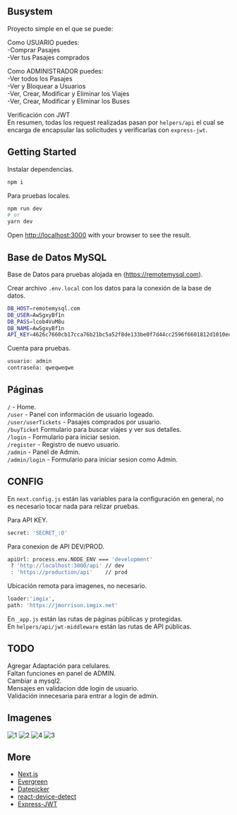 ## Busystem

Proyecto simple en el que se puede:

Como USUARIO puedes:\
-Comprar Pasajes\
-Ver tus Pasajes comprados

Como ADMINISTRADOR puedes:\
-Ver todos los Pasajes\
-Ver y Bloquear a Usuarios\
-Ver, Crear, Modificar y Eliminar los Viajes\
-Ver, Crear, Modificar y Eliminar los Buses

Verificación con JWT\
En resumen, todas los request realizadas pasan por `helpers/api` el cual se encarga de encapsular las solicitudes y verificarlas con `express-jwt`.

## Getting Started

Instalar dependencias.

```bash
npm i
```

Para pruebas locales.

```bash
npm run dev
# or
yarn dev
```

Open [http://localhost:3000](http://localhost:3000) with your browser to see the result.

## Base de Datos MySQL

Base de Datos para pruebas alojada en (https://remotemysql.com).

Crear archivo `.env.local` con los datos para la conexión de la base de datos.

```bash
DB_HOST=remotemysql.com
DB_USER=AwSgxyBf1n
DB_PASS=lcob4VuM8u
DB_NAME=AwSgxyBf1n
API_KEY=4626c7660cb17cca76b21bc5a52f8de133be0f7d44cc2596f6601812d1010edacf920d0e2a90b75222e4f8e6db9b1710c885d97312f229f97189de2720fce442
```

Cuenta para pruebas.

```bash
usuario: admin
contraseña: qweqweqwe
```

## Páginas

`/` - Home. \
`/user` - Panel con información de usuario logeado.\
`/user/userTickets` - Pasajes comprados por usuario.\
`/buyTicket` Formulario para buscar viajes y ver sus detalles.\
`/login` - Formulario para iniciar sesion.\
`/register` - Registro de nuevo usuario.\
`/admin` - Panel de Admin.\
`/admin/login` - Formulario para iniciar sesion como Admin.

## CONFIG

En `next.config.js` están las variables para la configuración en general, no es necesario tocar nada para relizar pruebas.

Para API KEY.
```bash
secret: 'SECRET_:O'
```

Para conexion de API DEV/PROD.
```bash
apiUrl: process.env.NODE_ENV === 'development'
 ? 'http://localhost:3000/api' // dev
 : 'https://production/api'    // prod
```

Ubicación remota para imagenes, no necesario.
```bash
loader:'imgix',
path: 'https://jmorrison.imgix.net'
```

En `_app.js` están las rutas de páginas públicas y protegidas.\
En `helpers/api/jwt-middleware` están las rutas de API públicas.

## TODO

Agregar Adaptación para celulares.\
Faltan funciones en panel de ADMIN.\
Cambiar a mysql2.\
Mensajes en validacion dde login de usuario.\
Validación innecesaria para entrar a login de admin.

## Imagenes

![1](https://user-images.githubusercontent.com/53408118/165327161-24cd4a27-4175-48ff-a5fd-49915462e6a3.PNG)
![2](https://user-images.githubusercontent.com/53408118/165327253-5f9d02de-ed9d-4983-b069-204521d4f46c.PNG)
![4](https://user-images.githubusercontent.com/53408118/165327279-84e568ba-d634-4a0a-ba62-23330ec9cf46.PNG)
![3](https://user-images.githubusercontent.com/53408118/165328371-503c61ff-238d-4f00-9b89-aecadb4948e5.PNG)


## More

- [Next.js](https://nextjs.org/docs)
- [Evergreen](https://evergreen.segment.com)
- [Datepicker](https://reactdatepicker.com)
- [react-device-detect](https://github.com/duskload/react-device-detect)
- [Express-JWT](https://github.com/auth0/express-jwt)
